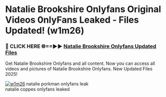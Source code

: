 # Natalie Brookshire Onlyfans Original Videos 0nlyFans Leaked - Files Updated! (w1m26)

<h3>🔴 CLICK HERE 🌐==►► <a href="https://tinyurl.com/ms9xzufz" rel="nofollow">Natalie Brookshire Onlyfans Updated Files</a></h3>

Get Natalie Brookshire Onlyfans and all content. Now you can access all videos and pictures of Natalie Brookshire Onlyfans. New Updated Files 2025!

[![w1m26](https://i.imgur.com/NaUBvic.gif)](https://tinyurl.com/ms9xzufz)
natalie porkman onlyfans leak<br>
natalie coppes onlyfans leaked